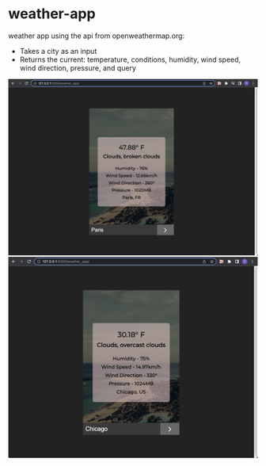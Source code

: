 # weather-app
weather app using the api from openweathermap.org:
- Takes a city as an input
- Returns the current: temperature, conditions, humidity, 
  wind speed, wind direction, pressure, and query 
 
 ![](demo.png)
 ![](demo2.png)
